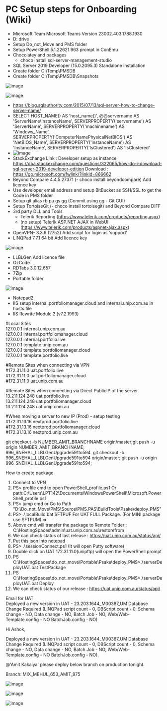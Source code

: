 # PC Setup steps for Onboarding (Wiki)
- Microsoft Team Microsoft Teams Version 23002.403.1788.1930
- D: drive
- Setup Do_not_Move and PMS folder
- Setup PowerShell 5.1.22621.963 prompt in ConEmu
- Chocolatey and packages
  - choco install sql-server-management-studio  
- SQL Server 2019 Developer (15.0.2095.3) Standalone installation
- Create folder C:\Temp\PMSDB
- Create folder C:\Temp\PMSDB\Snapshots

![image](https://user-images.githubusercontent.com/71107438/218455248-e974b527-ecd0-4282-822d-2193a6753ee9.png)

![image](https://user-images.githubusercontent.com/86107243/218457084-c6abc38b-b4c0-4aba-ac25-dd918b8fc646.png)

- https://blog.sqlauthority.com/2015/07/13/sql-server-how-to-change-server-name/
- SELECT  HOST_NAME() AS 'host_name()',
@@servername AS 'ServerName\InstanceName',
SERVERPROPERTY('servername') AS 'ServerName',
SERVERPROPERTY('machinename') AS 'Windows_Name',
SERVERPROPERTY('ComputerNamePhysicalNetBIOS') AS 'NetBIOS_Name',
SERVERPROPERTY('instanceName') AS 'InstanceName',
SERVERPROPERTY('IsClustered') AS 'IsClustered'
- ![image](https://user-images.githubusercontent.com/71107438/218431728-72d41f8c-bec0-4f74-8143-01eaaf4c12d4.png)
- StackExchange Link : Developer setup as instance https://dba.stackexchange.com/questions/322065/how-do-i-download-sql-server-2019-developer-edition
  Download : https://go.microsoft.com/fwlink/?linkid=866662 
- Beyond Compare 4.4.5 27371 (- choco install beyondcompare) Add licence key
- Use developer email address and setup BitBucket as SSH/SSL to get the Code in PMS folder
- Setup git alias rb pu gs gg (Commit using gg - Git GUI)
- Setup TortoiseGit (- choco install tortoisegit) and Beyond Compare DIFF 
- 3rd party DLL and Tools
  - Telerik Reporting (https://www.telerik.com/products/reporting.aspx)
  - (no setup) Telerik ASP.NET AJAX in WebUI (https://www.telerik.com/products/aspnet-ajax.aspx)
- OpenVPN- 3.3.6 (2752) Add script for login as 'support'
- LINQPad 7.7.1 64 bit Add licence key

![image](https://user-images.githubusercontent.com/71107438/220879633-0a796a65-715b-47b6-a9a3-2e0d30ddcc65.png)

- LLBLGen Add licence file
- OzCode
- RDTabs 3.0.12.657
- 7Zip
- Portable folder

![image](https://user-images.githubusercontent.com/71107438/218746935-f925da82-7c08-4316-8112-8d0ad492477f.png)

- Notepad2
- IIS setup internal.portfoliomanager.cloud and internal.unip.com.au in hosts file<br />
- IIS Rewrite Module 2 (v7.2.1993)

#Local Sites<br />
127.0.0.1         internal.unip.com.au<br />
127.0.0.1         internal.portfoliomanager.cloud<br />
127.0.0.1         internal.portfolio.live<br />
127.0.0.1         template.unip.com.au<br />
127.0.0.1         template.portfoliomanager.cloud<br />
127.0.0.1         template.portfolio.live<br />

#Remote Sites when connecting via VPN<br />
#172.31.11.0       uat.portfolio.live<br />
#172.31.11.0       uat.portfoliomanager.cloud<br />
#172.31.11.0       uat.unip.com.au<br />

#Remote Sites when connecting via Direct PublicIP of the server<br />
13.211.124.248       uat.portfolio.live<br />
13.211.124.248       uat.portfoliomanager.cloud<br />
13.211.124.248       uat.unip.com.au<br />

#When moving a server to new IP (Prod) - setup testing<br />
#172.31.13.16      nextprod.portfolio.live<br />
#172.31.13.16      nextprod.portfoliomanager.cloud<br />
#172.31.13.16      nextprod.unip.com.au<br />

git checkout -b NUMBER_AMIT_BRANCHNAME origin/master;git push -u origin NUMBER_AMIT_BRANCHNAME;     
996_SNEHAL_LLBLGenUpgrade591to594 
git checkout -b 996_SNEHAL_LLBLGenUpgrade591to594 origin/master;
git push -u origin 996_SNEHAL_LLBLGenUpgrade591to594;


How to create package<br />
1. Connect to VPN<br />
2. PS> profile cmd to open PowerShell_profile.ps1 Or path:C:\Users\LPT142\Documents\WindowsPowerShell\Microsoft.PowerShell_profile.ps1<br />
3. PS> jump cmd or Go to Path "D:\Do_not_Move\PMS\Source\PMS.PAS\BuildTools\Psake\deploy_PMS"  <br />
4. PS> .\localBuild.bat SFTPUF  For UAT FULL Package. (For MINI package use SFTPUM) =><br />
5. Above cmd will transfer the package to Remote Folder :  C:\HostingSpaces\admin\uat.unip.com.au\restorefrom<br />
6. We can check status of last release : https://uat.unip.com.au/status/api/<br />
7. Put this json into notepad<br />
8. PS>  .\sessionConnect.ps1 (It will open Putty software)<br />
9. Double click on UAT 172.31.11.0(unipftp) will open the PowerShell prompt<br />
10. PS C:\HostingSpaces\do_not_move\Portable\Psake\deploy_PMS>.\serverDeployUAT.bat TestPackage<br />
11. PS C:\HostingSpaces\do_not_move\Portable\Psake\deploy_PMS>.\serverDeployUAT.bat Deploy<br />
12. We can check status of our release : https://uat.unip.com.au/status/api/<br />

Email for UAT<br />
Deployed a new version in UAT - 23.203.1644_M00387_UM Database Change Required (LINQPad script count - 0, DBScript count - 0, Schema change - NO, Data change - NO, Batch Job - NO, Web/Web-Template.config - NO BatchJob.config - NO)

Hi Ashok,

Deployed a new version in UAT - 23.203.1644_M00387_UM Database Change Required (LINQPad script count - 0, DBScript count - 0, Schema change - NO, Data change - NO, Batch Job - NO, Web/Web-Template.config - NO BatchJob.config - NO).

@'Amit Kakaiya' please deploy below branch on production tonight.

Branch: MIX_MEHUL_653_AMIT_975

![image](https://user-images.githubusercontent.com/71107438/220823620-879c1450-1c66-4559-a854-c8e3cd8b2ddf.png)

![image](https://user-images.githubusercontent.com/71107438/221779053-910ccfa7-e9e5-4af0-a37a-061098bc8f12.png)


![image](https://user-images.githubusercontent.com/71107438/224647508-8eb4facc-ae74-4210-8a59-538ba74fd328.png)
